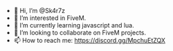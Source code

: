 - 👋 Hi, I’m @Sk4r7z
- 👀 I’m interested in FiveM.
- 🌱 I’m currently learning javascript and lua.
- 💞️ I’m looking to collaborate on FiveM projects.
- 📫 How to reach me: https://discord.gg/MpchuEtZQX

<!---
Sk4r7z/Sk4r7z is a ✨ special ✨ repository because its `README.md` (this file) appears on your GitHub profile.
You can click the Preview link to take a look at your changes.
--->
